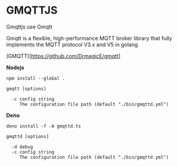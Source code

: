 # GMQTTJS

Gmqttjs use Gmqtt

Gmqtt is a flexible, high-performance MQTT broker library that fully implements the MQTT protocol V3.x and V5 in golang

(GMQTT)[https://github.com/DrmagicE/gmqtt]

**Nodejs**

```
npm install --global .
```

```
gmqtt [options]

  -c config string
     The configuration file path (default "./bin/gmqttd.yml")

```

**Deno**

```
deno install -f -A gmqttd.ts
```

```
gmqttd [options]

  -d debug
  -c config string
     The configuration file path (default "./bin/gmqttd.yml")

```

